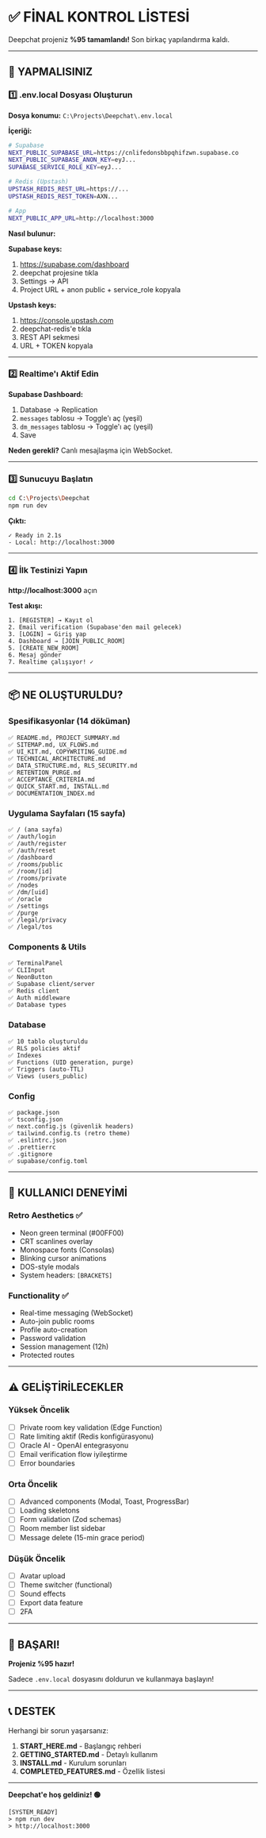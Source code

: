 # ✅ FİNAL KONTROL LİSTESİ

Deepchat projeniz **%95 tamamlandı!** Son birkaç yapılandırma kaldı.

---

## 🎯 YAPMALISINIZ

### 1️⃣ .env.local Dosyası Oluşturun

**Dosya konumu:** `C:\Projects\Deepchat\.env.local`

**İçeriği:**
```bash
# Supabase
NEXT_PUBLIC_SUPABASE_URL=https://cnlifedonsbbpqhifzwn.supabase.co
NEXT_PUBLIC_SUPABASE_ANON_KEY=eyJ...
SUPABASE_SERVICE_ROLE_KEY=eyJ...

# Redis (Upstash)
UPSTASH_REDIS_REST_URL=https://...
UPSTASH_REDIS_REST_TOKEN=AXN...

# App
NEXT_PUBLIC_APP_URL=http://localhost:3000
```

**Nasıl bulunur:**

**Supabase keys:**
1. https://supabase.com/dashboard
2. deepchat projesine tıkla
3. Settings → API
4. Project URL + anon public + service_role kopyala

**Upstash keys:**
1. https://console.upstash.com
2. deepchat-redis'e tıkla
3. REST API sekmesi
4. URL + TOKEN kopyala

---

### 2️⃣ Realtime'ı Aktif Edin

**Supabase Dashboard:**
1. Database → Replication
2. `messages` tablosu → Toggle'ı aç (yeşil)
3. `dm_messages` tablosu → Toggle'ı aç (yeşil)
4. Save

**Neden gerekli?** Canlı mesajlaşma için WebSocket.

---

### 3️⃣ Sunucuyu Başlatın

```bash
cd C:\Projects\Deepchat
npm run dev
```

**Çıktı:**
```
✓ Ready in 2.1s
- Local: http://localhost:3000
```

---

### 4️⃣ İlk Testinizi Yapın

**http://localhost:3000** açın

**Test akışı:**
```
1. [REGISTER] → Kayıt ol
2. Email verification (Supabase'den mail gelecek)
3. [LOGIN] → Giriş yap
4. Dashboard → [JOIN_PUBLIC_ROOM]
5. [CREATE_NEW_ROOM]
6. Mesaj gönder
7. Realtime çalışıyor! ✓
```

---

## 📦 NE OLUŞTURULDU?

### Spesifikasyonlar (14 döküman)
```
✅ README.md, PROJECT_SUMMARY.md
✅ SITEMAP.md, UX_FLOWS.md
✅ UI_KIT.md, COPYWRITING_GUIDE.md
✅ TECHNICAL_ARCHITECTURE.md
✅ DATA_STRUCTURE.md, RLS_SECURITY.md
✅ RETENTION_PURGE.md
✅ ACCEPTANCE_CRITERIA.md
✅ QUICK_START.md, INSTALL.md
✅ DOCUMENTATION_INDEX.md
```

### Uygulama Sayfaları (15 sayfa)
```
✅ / (ana sayfa)
✅ /auth/login
✅ /auth/register
✅ /auth/reset
✅ /dashboard
✅ /rooms/public
✅ /room/[id]
✅ /rooms/private
✅ /nodes
✅ /dm/[uid]
✅ /oracle
✅ /settings
✅ /purge
✅ /legal/privacy
✅ /legal/tos
```

### Components & Utils
```
✅ TerminalPanel
✅ CLIInput
✅ NeonButton
✅ Supabase client/server
✅ Redis client
✅ Auth middleware
✅ Database types
```

### Database
```
✅ 10 tablo oluşturuldu
✅ RLS policies aktif
✅ Indexes
✅ Functions (UID generation, purge)
✅ Triggers (auto-TTL)
✅ Views (users_public)
```

### Config
```
✅ package.json
✅ tsconfig.json
✅ next.config.js (güvenlik headers)
✅ tailwind.config.ts (retro theme)
✅ .eslintrc.json
✅ .prettierrc
✅ .gitignore
✅ supabase/config.toml
```

---

## 🎨 KULLANICI DENEYİMİ

### Retro Aesthetics ✅
- Neon green terminal (#00FF00)
- CRT scanlines overlay
- Monospace fonts (Consolas)
- Blinking cursor animations
- DOS-style modals
- System headers: `[BRACKETS]`

### Functionality ✅
- Real-time messaging (WebSocket)
- Auto-join public rooms
- Profile auto-creation
- Password validation
- Session management (12h)
- Protected routes

---

## ⚠️ GELİŞTİRİLECEKLER

### Yüksek Öncelik
- [ ] Private room key validation (Edge Function)
- [ ] Rate limiting aktif (Redis konfigürasyonu)
- [ ] Oracle AI - OpenAI entegrasyonu
- [ ] Email verification flow iyileştirme
- [ ] Error boundaries

### Orta Öncelik
- [ ] Advanced components (Modal, Toast, ProgressBar)
- [ ] Loading skeletons
- [ ] Form validation (Zod schemas)
- [ ] Room member list sidebar
- [ ] Message delete (15-min grace period)

### Düşük Öncelik
- [ ] Avatar upload
- [ ] Theme switcher (functional)
- [ ] Sound effects
- [ ] Export data feature
- [ ] 2FA

---

## 🎉 BAŞARI!

**Projeniz %95 hazır!**

Sadece `.env.local` dosyasını doldurun ve kullanmaya başlayın!

---

## 📞 DESTEK

Herhangi bir sorun yaşarsanız:

1. **START_HERE.md** - Başlangıç rehberi
2. **GETTING_STARTED.md** - Detaylı kullanım
3. **INSTALL.md** - Kurulum sorunları
4. **COMPLETED_FEATURES.md** - Özellik listesi

---

**Deepchat'e hoş geldiniz! 🟢**

```
[SYSTEM_READY]
> npm run dev
> http://localhost:3000
```













